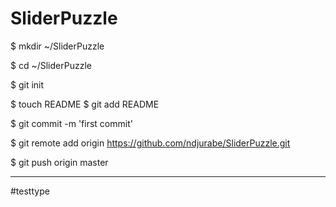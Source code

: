 SliderPuzzle
============
$ mkdir ~/SliderPuzzle


$ cd ~/SliderPuzzle


$ git init


$ touch README
$ git add README


$ git commit -m 'first commit'


$ git remote add origin https://github.com/ndjurabe/SliderPuzzle.git


$ git push origin master

------

#testtype
